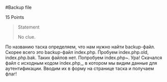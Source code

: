 #Backup file

15 Points

> Statement
>
> No clue.

По названию таска определяем, что нам нужно найти backup-файл. Скорее всего это backup-файл index.php. Пробуем index.php.old, index.php.bak. Таких файлов нет. Попробуем index.php~. Ура! Скачался файл с исходным кодом index.php_, в котором мы видим данные для аутентификации. Вводим их в форму на странице таска и получаем флаг!